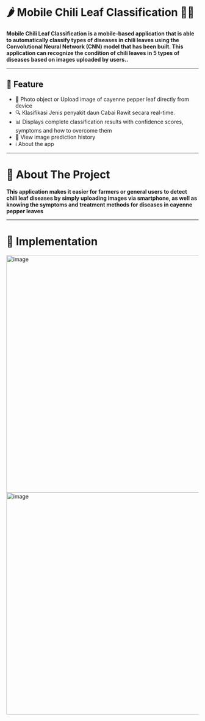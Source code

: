 # 🌶️ Mobile Chili Leaf Classification 🍃📱

**Mobile Chili Leaf Classification is a mobile-based application that is able to automatically classify types of diseases in chili leaves using the Convolutional Neural Network (CNN) model that has been built. This application can recognize the condition of chili leaves in 5 types of diseases based on images uploaded by users..**

---

## 🚀 Feature

- 📸 Photo object or Upload image of cayenne pepper leaf directly from device
- 🔍 Klasifikasi Jenis penyakit daun Cabai Rawit secara real-time.
- 📊 Displays complete classification results with confidence scores, symptoms and how to overcome them
- 📝 View image prediction history
- ℹ️ About the app


- ---

# 📑 About The Project
**This application makes it easier for farmers or general users to detect chili leaf diseases by simply uploading images via smartphone, as well as knowing the symptoms and treatment methods for diseases in cayenne pepper leaves**

- ---
# 📑 Implementation 
<img width="1168" height="621" alt="image" src="https://github.com/user-attachments/assets/9bea3247-5c90-4664-b565-1a06f9baa7ad" />
<img width="1116" height="582" alt="image" src="https://github.com/user-attachments/assets/d59469a5-d95d-4904-a529-9450f94f0879" />
